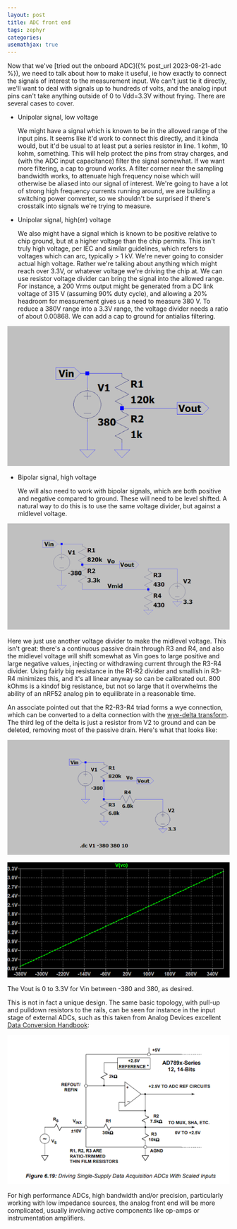 ```yaml
---
layout: post
title: ADC front end
tags: zephyr
categories: 
usemathjax: true
---
```


Now that we've [tried out the onboard ADC]({% post_url 2023-08-21-adc %}), we need to talk about how to make it useful, ie how exactly to connect the signals of interest to the measurement input. We can't just tie it directly, we'll want to deal with signals up to hundreds of volts, and the analog input pins can't take anything outside of 0 to Vdd=3.3V without frying. <!--more-->There are several cases to cover.

* Unipolar signal, low voltage

  We might have a signal which is known to be in the allowed range of the input pins. It seems like it'd work to connect this directly, and it kinda would, but it'd be usual to at least put a series resistor in line. 1 kohm, 10 kohm, something. This will help protect the pins from stray charges, and (with the ADC input capacitance) filter the signal somewhat. If we want more filtering, a cap to ground works. A filter corner near the sampling bandwidth works, to attenuate high frequency noise which will otherwise be aliased into our signal of interest. We're going to have a lot of strong high frequency currents running around, we are building a switching power converter, so we shouldn't be surprised if there's crosstalk into signals we're trying to measure.

* Unipolar signal, high(er) voltage

  We also might have a signal which is known to be positive relative to chip ground, but at a higher voltage than the chip permits. This isn't truly high voltage, per IEC and similar guidelines, which refers to voltages which can arc, typically > 1 kV. We're never going to consider actual high voltage. Rather we're talking about anything which might reach over 3.3V, or whatever voltage we're driving the chip at. We can use resistor voltage divider can bring the signal into the allowed range. For instance, a 200 Vrms output might be generated from a DC link voltage of 315 V (assuming 90% duty cycle), and allowing a 20% headroom for measurement gives us a need to measure 380 V. To reduce a 380V range into a 3.3V range, the voltage divider needs a ratio of about 0.00868. We can add a cap to ground for antialias filtering.


![unipolar divider](/assets/unipolar-vd.png)

* Bipolar signal, high voltage

  We will also need to work with bipolar signals, which are both positive and negative compared to ground. These will need to be level shifted. A natural way to do this is to use the same voltage divider, but against a midlevel voltage. 

![bipolar divider](/assets/bipolar-vd.png)

Here we just use another voltage divider to make the midlevel voltage. This isn't great: there's a continuous passive drain through R3 and R4, and also the midlevel voltage will shift somewhat as Vin goes to large positive and large negative values, injecting or withdrawing current through the R3-R4 divider. Using fairly big resistance in the R1-R2 divider and smallish in R3-R4 minimizes this, and it's all linear anyway so can be calibrated out. 800 kOhms is a kindof big resistance, but not so large that it overwhelms the ability of an nRF52 analog pin to equilibrate in a reasonable time.

An associate pointed out that the R2-R3-R4 triad forms a wye connection, which can be converted to a delta connection with the [wye-delta transform](https://en.wikipedia.org/wiki/Y-%CE%94_transform). The third leg of the delta is just a resistor from V2 to ground and can be deleted, removing most of the passive drain. Here's what that looks like:

![delta divider](/assets/bipolar-delta.png)

![delta transfer](/assets/delta-tf.png)

The Vout is 0 to 3.3V for Vin between -380 and 380, as desired.

This is not in fact a unique design. The same basic topology, with pull-up and pulldown resistors to the rails, can be seen for instance in the input stage of external ADCs, such as this taken from Analog Devices excellent [Data Conversion Handbook](https://www.analog.com/en/education/education-library/data-conversion-handbook.html):

![AD input](/assets/ad-input-shift.png)

For high performance ADCs, high bandwidth and/or precision, particularly working with low impedance sources, the analog front end will be more complicated, usually involving active components like op-amps or instrumentation amplifiers. 

